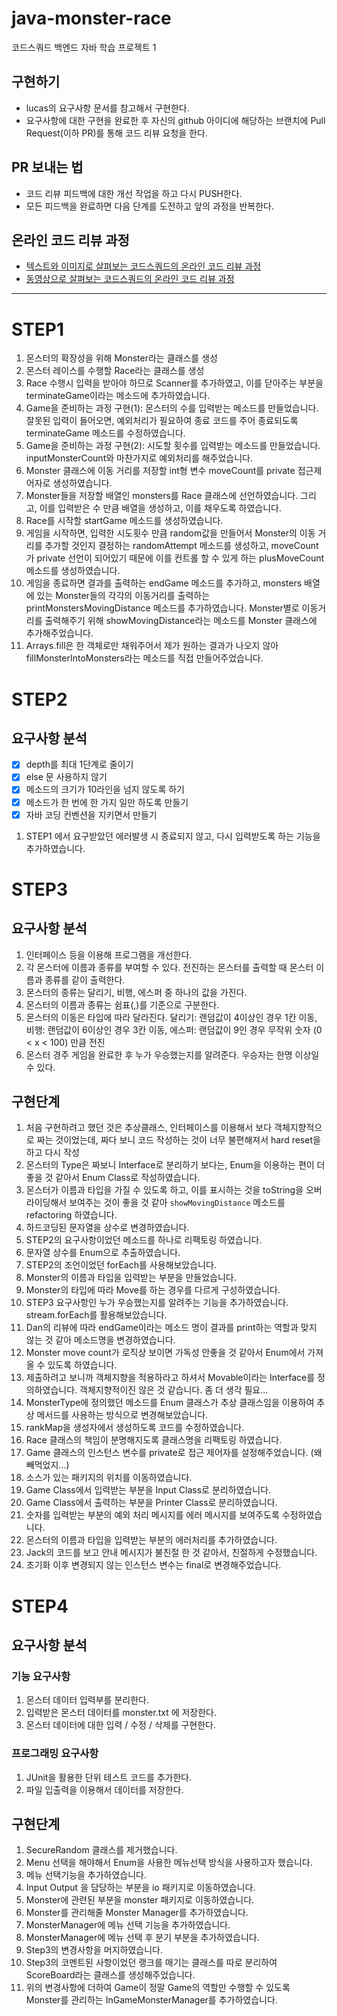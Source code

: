# java-monster-race

코드스쿼드 백엔드 자바 학습 프로젝트 1

## 구현하기

- lucas의 요구사항 문서를 참고해서 구현한다.
- 요구사항에 대한 구현을 완료한 후 자신의 github 아이디에 해당하는 브랜치에 Pull Request(이하 PR)를 통해 코드 리뷰 요청을 한다.

## PR 보내는 법

- 코드 리뷰 피드백에 대한 개선 작업을 하고 다시 PUSH한다.
- 모든 피드백을 완료하면 다음 단계를 도전하고 앞의 과정을 반복한다.

## 온라인 코드 리뷰 과정

- [텍스트와 이미지로 살펴보는 코드스쿼드의 온라인 코드 리뷰 과정](https://github.com/code-squad/codesquad-docs/blob/master/codereview/README.md)
- [동영상으로 살펴보는 코드스쿼드의 온라인 코드 리뷰 과정](https://youtu.be/a5c9ku-_fok)

---

# STEP1

1. 몬스터의 확장성을 위해 Monster라는 클래스를 생성
2. 몬스터 레이스를 수행할 Race라는 클래스를 생성
3. Race 수행시 입력을 받아야 하므로 Scanner를 추가하였고, 이를 닫아주는 부분을 terminateGame이라는 메소드에 추가하였습니다.
4. Game을 준비하는 과정 구현(1): 몬스터의 수를 입력받는 메소드를 만들었습니다. 잘못된 입력이 들어오면, 예외처리가 필요하여 종료 코드를 주어 종료되도록 terminateGame 메소드를 수정하였습니다.
5. Game을 준비하는 과정 구현(2): 시도할 횟수를 입력받는 메소드를 만들었습니다. inputMonsterCount와 마찬가지로 예외처리를 해주었습니다.
6. Monster 클래스에 이동 거리를 저장할 int형 변수 moveCount를 private 접근제어자로 생성하였습니다.
7. Monster들을 저장할 배열인 monsters를 Race 클래스에 선언하였습니다. 그리고, 이를 입력받은 수 만큼 배열을 생성하고, 이를 채우도록 하였습니다.
8. Race를 시작할 startGame 메소드를 생성하였습니다.
9. 게임을 시작하면, 입력한 시도횟수 만큼 random값을 만들어서 Monster의 이동 거리를 추가할 것인지 결정하는 randomAttempt 메소드를 생성하고, moveCount가 private 선언이 되어있기 때문에 이를 컨트롤 할 수 있게 하는  plusMoveCount 메소드를 생성하였습니다.
10. 게임을 종료하면 결과를 출력하는 endGame 메소드를 추가하고, monsters 배열에 있는 Monster들의 각각의 이동거리를 출력하는 printMonstersMovingDistance 메소드를 추가하였습니다. Monster별로 이동거리를 출력해주기 위해 showMovingDistance라는 메소드를 Monster 클래스에 추가해주었습니다.
11. Arrays.fill은 한 객체로만 채워주어서 제가 원하는 결과가 나오지 않아 fillMonsterIntoMonsters라는 메소드를 직접 만들어주었습니다.

# STEP2

## 요구사항 분석

- [x] depth를 최대 1단계로 줄이기
- [x] else 문 사용하지 않기
- [x] 메소드의 크기가 10라인을 넘지 않도록 하기
- [x] 메소드가 한 번에 한 가지 일만 하도록 만들기
- [x] 자바 코딩 컨벤션을 지키면서 만들기

1. STEP1 에서 요구받았던 에러발생 시 종료되지 않고, 다시 입력받도록 하는 기능을 추가하였습니다.

# STEP3

## 요구사항 분석

1. 인터페이스 등을 이용해 프로그램을 개선한다.
2. 각 몬스터에 이름과 종류를 부여할 수 있다. 전진하는 몬스터를 출력할 때 몬스터 이름과 종류를 같이 출력한다.
3. 몬스터의 종류는 달리기, 비행, 에스퍼 중 하나의 값을 가진다.
4. 몬스터의 이름과 종류는 쉼표(,)를 기준으로 구분한다.
5. 몬스터의 이동은 타입에 따라 달라진다. 달리기: 랜덤값이 4이상인 경우 1칸 이동, 비행: 랜덤값이 6이상인 경우 3칸 이동, 에스퍼: 랜덤값이 9인 경우 무작위 숫자 (0 < x < 100) 만큼 전진
6. 몬스터 경주 게임을 완료한 후 누가 우승했는지를 알려준다. 우승자는 한명 이상일 수 있다.

## 구현단계

1. 처음 구현하려고 했던 것은 추상클래스, 인터페이스를 이용해서 보다 객체지향적으로 짜는 것이었는데, 짜다 보니 코드 작성하는 것이 너무 불편해져서 hard reset을 하고 다시 작성
2. 몬스터의 Type은 짜보니 Interface로 분리하기 보다는, Enum을 이용하는 편이 더 좋을 것 같아서 Enum Class로 작성하였습니다.
3. 몬스터가 이름과 타입을 가질 수 있도록 하고, 이를 표시하는 것을 toString을 오버라이딩해서 보여주는 것이 좋을 것 같아 `showMovingDistance` 메소드를 refactoring 하였습니다.
4. 하드코딩된 문자열을 상수로 변경하였습니다.
5. STEP2의 요구사항이었던 메소드를 하나로 리팩토링 하였습니다.
6. 문자열 상수를 Enum으로 추출하였습니다.
7. STEP2의 조언이었던 forEach를 사용해보았습니다.
8. Monster의 이름과 타입을 입력받는 부분을 만들었습니다.
9. Monster의 타입에 따라 Move를 하는 경우를 다르게 구성하였습니다.
10. STEP3 요구사항인 누가 우승했는지를 알려주는 기능을 추가하였습니다. stream.forEach를 활용해보았습니다.
11. Dan의 리뷰에 따라 endGame이라는 메소드 명이 결과를 print하는 역할과 맞지 않는 것 같아 메소드명을 변경하였습니다.
12. Monster move count가 로직상 보이면 가독성 안좋을 것 같아서 Enum에서 가져올 수 있도록 하였습니다.
13. 제출하려고 보니까 객체지향을 적용하라고 하셔서 Movable이라는 Interface를 정의하였습니다. 객체지향적이진 않은 것 같습니다. 좀 더 생각 필요...
14. MonsterType에 정의했던 메소드를 Enum 클래스가 추상 클래스임을 이용하여 추상 메서드를 사용하는 방식으로 변경해보았습니다.
15. rankMap을 생성자에서 생성하도록 코드를 수정하였습니다.
16. Race 클래스의 책임이 분명해지도록 클래스명을 리팩토링 하였습니다.
17. Game 클래스의 인스턴스 변수를 private로 접근 제어자를 설정해주었습니다. (왜 빼먹었지...)
18. 소스가 있는 패키지의 위치를 이동하였습니다.
19. Game Class에서 입력받는 부분을 Input Class로 분리하였습니다.
20. Game Class에서 출력하는 부분을 Printer Class로 분리하였습니다.
21. 숫자를 입력받는 부분의 예외 처리 메시지를 에러 메시지를 보여주도록 수정하였습니다.
22. 몬스터의 이름과 타입을 입력받는 부분의 에러처리를 추가하였습니다.
23. Jack의 코드를 보고 안내 메시지가 불친절 한 것 같아서, 친절하게 수정했습니다.
24. 초기화 이후 변경되지 않는 인스턴스 변수는 final로 변경해주었습니다.

# STEP4

## 요구사항 분석

### 기능 요구사항

1. 몬스터 데이터 입력부를 분리한다.
2. 입력받은 몬스터 데이터를 monster.txt 에 저장한다.
3. 몬스터 데이터에 대한 입력 / 수정 / 삭제를 구현한다.

### 프로그래밍 요구사항

1. JUnit을 활용한 단위 테스트 코드를 추가한다.
2. 파일 입출력을 이용해서 데이터를 저장한다.

## 구현단계

1. SecureRandom 클래스를 제거했습니다.
2. Menu 선택을 해야해서 Enum을 사용한 메뉴선택 방식을 사용하고자 했습니다.
3. 메뉴 선택기능을 추가하였습니다.
4. Input Output 을 담당하는 부분을 io 패키지로 이동하였습니다.
5. Monster에 관련된 부분을 monster 패키지로 이동하였습니다.
6. Monster를 관리해줄 Monster Manager를 추가하였습니다.
7. MonsterManager에 메뉴 선택 기능을 추가하였습니다.
8. MonsterManager에 메뉴 선택 후 분기 부분을 추가하였습니다.
9. Step3의 변경사항을 머지하였습니다.
10. Step3의 코멘트된 사항이었던 랭크를 매기는 클래스를 따로 분리하여 ScoreBoard라는 클래스를 생성해주었습니다.
11. 위의 변경사항에 더하여 Game이 정말 Game의 역할만 수행할 수 있도록 Monster를 관리하는 InGameMonsterManager를 추가하였습니다.
